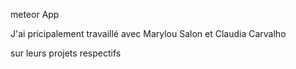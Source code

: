 meteor App 

J'ai pricipalement travaillé avec Marylou Salon et Claudia Carvalho 

sur leurs projets respectifs
